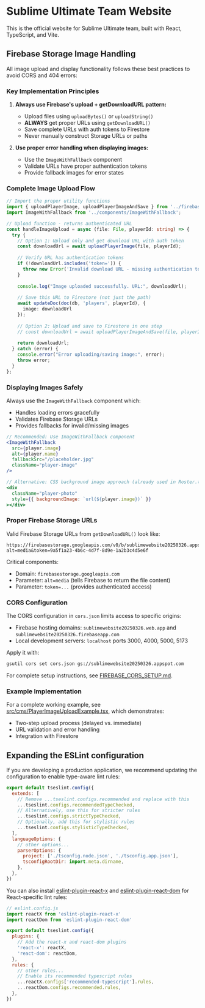 # Sublime Ultimate Team Website

This is the official website for Sublime Ultimate team, built with React, TypeScript, and Vite.

## Firebase Storage Image Handling

All image upload and display functionality follows these best practices to avoid CORS and 404 errors:

### Key Implementation Principles

1. **Always use Firebase's upload + getDownloadURL pattern:**
   - Upload files using `uploadBytes()` or `uploadString()`
   - **ALWAYS** get proper URLs using `getDownloadURL()`
   - Save complete URLs with auth tokens to Firestore
   - Never manually construct Storage URLs or paths

2. **Use proper error handling when displaying images:**
   - Use the `ImageWithFallback` component
   - Validate URLs have proper authentication tokens
   - Provide fallback images for error states

### Complete Image Upload Flow

```typescript
// Import the proper utility functions
import { uploadPlayerImage, uploadPlayerImageAndSave } from '../firebase/imageUtils';
import ImageWithFallback from '../components/ImageWithFallback';

// Upload function - returns authenticated URL
const handleImageUpload = async (file: File, playerId: string) => {
  try {
    // Option 1: Upload only and get download URL with auth token
    const downloadUrl = await uploadPlayerImage(file, playerId);
    
    // Verify URL has authentication tokens
    if (!downloadUrl.includes('token=')) {
      throw new Error('Invalid download URL - missing authentication token');
    }
    
    console.log("Image uploaded successfully. URL:", downloadUrl);
    
    // Save this URL to Firestore (not just the path)
    await updateDoc(doc(db, 'players', playerId), {
      image: downloadUrl
    });
    
    // Option 2: Upload and save to Firestore in one step
    // const downloadUrl = await uploadPlayerImageAndSave(file, playerId);
    
    return downloadUrl;
  } catch (error) {
    console.error("Error uploading/saving image:", error);
    throw error;
  }
};
```

### Displaying Images Safely

Always use the `ImageWithFallback` component which:
- Handles loading errors gracefully
- Validates Firebase Storage URLs
- Provides fallbacks for invalid/missing images

```jsx
// Recommended: Use ImageWithFallback component
<ImageWithFallback 
  src={player.image} 
  alt={player.name}
  fallbackSrc="/placeholder.jpg"
  className="player-image"
/>

// Alternative: CSS background image approach (already used in Roster.tsx)
<div 
  className="player-photo" 
  style={{ backgroundImage: `url(${player.image})` }}
></div>
```

### Proper Firebase Storage URLs

Valid Firebase Storage URLs from `getDownloadURL()` look like:
```
https://firebasestorage.googleapis.com/v0/b/sublimewebsite20250326.appspot.com/o/images%2Fimage.jpg?alt=media&token=9a5f1a23-4b6c-4d7f-8d9e-1a2b3c4d5e6f
```

Critical components:
- Domain: `firebasestorage.googleapis.com`
- Parameter: `alt=media` (tells Firebase to return the file content)
- Parameter: `token=...` (provides authenticated access)

### CORS Configuration

The CORS configuration in `cors.json` limits access to specific origins:
- Firebase hosting domains: `sublimewebsite20250326.web.app` and `sublimewebsite20250326.firebaseapp.com`
- Local development servers: `localhost` ports 3000, 4000, 5000, 5173

Apply it with: 
```bash
gsutil cors set cors.json gs://sublimewebsite20250326.appspot.com
```

For complete setup instructions, see [FIREBASE_CORS_SETUP.md](./FIREBASE_CORS_SETUP.md).

### Example Implementation

For a complete working example, see [src/cms/PlayerImageUploadExample.tsx](./src/cms/PlayerImageUploadExample.tsx), which demonstrates:
- Two-step upload process (delayed vs. immediate)
- URL validation and error handling
- Integration with Firestore

## Expanding the ESLint configuration

If you are developing a production application, we recommend updating the configuration to enable type-aware lint rules:

```js
export default tseslint.config({
  extends: [
    // Remove ...tseslint.configs.recommended and replace with this
    ...tseslint.configs.recommendedTypeChecked,
    // Alternatively, use this for stricter rules
    ...tseslint.configs.strictTypeChecked,
    // Optionally, add this for stylistic rules
    ...tseslint.configs.stylisticTypeChecked,
  ],
  languageOptions: {
    // other options...
    parserOptions: {
      project: ['./tsconfig.node.json', './tsconfig.app.json'],
      tsconfigRootDir: import.meta.dirname,
    },
  },
})
```

You can also install [eslint-plugin-react-x](https://github.com/Rel1cx/eslint-react/tree/main/packages/plugins/eslint-plugin-react-x) and [eslint-plugin-react-dom](https://github.com/Rel1cx/eslint-react/tree/main/packages/plugins/eslint-plugin-react-dom) for React-specific lint rules:

```js
// eslint.config.js
import reactX from 'eslint-plugin-react-x'
import reactDom from 'eslint-plugin-react-dom'

export default tseslint.config({
  plugins: {
    // Add the react-x and react-dom plugins
    'react-x': reactX,
    'react-dom': reactDom,
  },
  rules: {
    // other rules...
    // Enable its recommended typescript rules
    ...reactX.configs['recommended-typescript'].rules,
    ...reactDom.configs.recommended.rules,
  },
})
```
